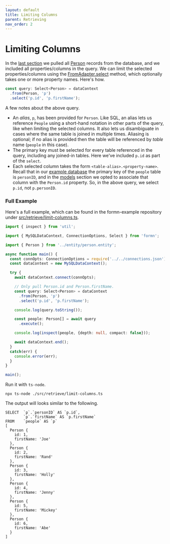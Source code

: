 ```yaml
---
layout: default
title: Limiting Columns
parent: Retrieving
nav_order: 2
---
```


# Limiting Columns

In the [last section](./basic-retrieval.html) we pulled all 
[Person](https://github.com/benbotto/formn-example/blob/master/src/entity/person.entity.ts)
records from the database, and we included all properties/columns in the query.  We can
limit the selected properties/columns using the
[FromAdapter.select](../../api-doc/latest/classes/fromadapter.html#select)
method, which optionally takes one or more property names.  Here's how.

```typescript
const query: Select<Person> = dataContext
  .from(Person, 'p')
  .select('p.id', 'p.firstName');
```

A few notes about the above query.

* An _alias_, `p`, has been provided for `Person`.  Like SQL, an alias lets us
  reference `People` using a short-hand notation in other parts of the query,
  like when limiting the selected columns.  It also lets us disambiguate in
  cases where the same table is joined in multiple times.  Aliasing is
  optional; if no alias is provided then the table will be referenced by
  _table_ name (`people` in this case).
* The primary key must be selected for every table referenced in the query,
  including any joined-in tables.  Here we've included `p.id` as part of the
  `select`.
* Each selected column takes the form `<table-alias>.<property-name>`.  Recall
  that in our [example
  database](../getting-started/tutorial-database-setup.html) the primary key of
  the `people` table is `personID`, and in the
  [models](../models/basic-model-decorators.html) section we opted to associate
  that column with the `Person.id` property.  So, in the above query, we select
  `p.id`, not `p.personID`.

### Full Example

Here's a full example, which can be found in the formn-example repository under
[src/retrieve/limit-columns.ts](https://github.com/benbotto/formn-example/blob/master/src/retrieve/limit-columns.ts).

```typescript
import { inspect } from 'util';

import { MySQLDataContext, ConnectionOptions, Select } from 'formn';

import { Person } from '../entity/person.entity';

async function main() {
  const connOpts: ConnectionOptions = require('../../connections.json');
  const dataContext = new MySQLDataContext();

  try {
    await dataContext.connect(connOpts);

    // Only pull Person.id and Person.firstName.
    const query: Select<Person> = dataContext
      .from(Person, 'p')
      .select('p.id', 'p.firstName');

    console.log(query.toString());

    const people: Person[] = await query
      .execute();

    console.log(inspect(people, {depth: null, compact: false}));

    await dataContext.end();
  }
  catch(err) {
    console.error(err);
  }
}

main();
```

Run it with `ts-node`.

```
npx ts-node ./src/retrieve/limit-columns.ts
```

The output will looks similar to the following.

```
SELECT  `p`.`personID` AS `p.id`,
        `p`.`firstName` AS `p.firstName`
FROM    `people` AS `p`
[
  Person {
    id: 1,
    firstName: 'Joe'
  },
  Person {
    id: 2,
    firstName: 'Rand'
  },
  Person {
    id: 3,
    firstName: 'Holly'
  },
  Person {
    id: 4,
    firstName: 'Jenny'
  },
  Person {
    id: 5,
    firstName: 'Mickey'
  },
  Person {
    id: 6,
    firstName: 'Abe'
  }
]
```
